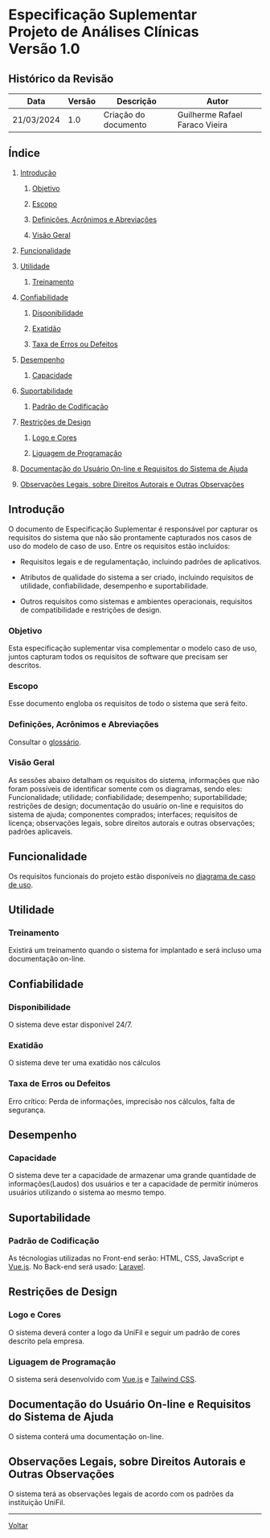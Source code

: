 # Especificação Suplementar </br> Projeto de Análises Clínicas </br> Versão 1.0

## Histórico da Revisão

| Data | Versão | Descrição | Autor |
| ---- | ------ | --------- | ----- |
| 21/03/2024 | 1.0 | Criação do documento | Guilherme Rafael Faraco Vieira |

## Índice

1. [Introdução](#introdução)

    1. [Objetivo](#objetivo)

    2. [Escopo](#escopo)

    3. [Definições, Acrônimos e Abreviações](#definições-acrônimos-e-abreviações)

    4. [Visão Geral](#visão-geral)

2. [Funcionalidade](#funcionalidade)

3. [Utilidade](#utilidade)

     1. [Treinamento](#treinamento)

4. [Confiabilidade](#confiabilidade)

    1. [Disponibilidade](#disponibilidade)

    2. [Exatidão](#exatidão)

    3. [Taxa de Erros ou Defeitos](#taxa-de-erros-ou-defeitos)

5. [Desempenho](#desempenho)

    1. [Capacidade](#capacidade)

6. [Suportabilidade](#suportabilidade)

    1. [Padrão de Codificação](#padrão-de-codificação)

7. [Restrições de Design](#restrições-de-design)

    1. [Logo e Cores](#logo-e-cores)

    2. [Liguagem de Programação](#liguagem-de-programação)

8. [Documentação do Usuário On-line e Requisitos do Sistema de Ajuda](#documentação-do-usuário-on-line-e-requisitos-do-sistema-de-ajuda)

9. [Observações Legais, sobre Direitos Autorais e Outras Observações](#observações-legais-sobre-direitos-autorais-e-outras-observações)


## Introdução

O documento de Especificação Suplementar é responsável por capturar os requisitos do sistema que não são prontamente capturados nos casos de uso do modelo de caso de uso. Entre os requisitos estão incluídos:

- Requisitos legais e de regulamentação, incluindo padrões de aplicativos.

- Atributos de qualidade do sistema a ser criado, incluindo requisitos de utilidade, confiabilidade, desempenho e suportabilidade.

- Outros requisitos como sistemas e ambientes operacionais, requisitos de
compatibilidade e restrições de design.

### Objetivo

Esta especificação suplementar visa complementar o modelo caso de uso, juntos capturam todos os requisitos de software que precisam ser descritos.

### Escopo

Esse documento engloba os requisitos de todo o sistema que será feito.

### Definições, Acrônimos e Abreviações

Consultar o [glossário](glossario.md).

### Visão Geral

As sessões abaixo detalham os requisitos do sistema, informações que não foram possíveis de identificar somente com os diagramas, sendo eles: Funcionalidade; utilidade; confiabilidade; desempenho; suportabilidade; restrições de design; documentação do usuário on-line e requisitos do sistema de ajuda; componentes comprados; interfaces; requisitos de licença; observações legais, sobre direitos autorais e outras observações; padrões aplicaveis.

## Funcionalidade

Os requisitos funcionais do projeto estão disponíveis no [diagrama de caso de uso](diagramas/caso_de_uso.png).

## Utilidade

### Treinamento

Existirá um treinamento quando o sistema for implantado e será incluso uma documentação on-line.

## Confiabilidade

### Disponibilidade

O sistema deve estar disponivel 24/7.

### Exatidão

O sistema deve ter uma exatidão nos cálculos

### Taxa de Erros ou Defeitos

Erro crítico: Perda de informações, imprecisão nos cálculos, falta de segurança.

## Desempenho

### Capacidade

O sistema deve ter a capacidade de armazenar uma grande quantidade de informações(Laudos) dos usuários e ter a capacidade de permitir inúmeros usuários utilizando o sistema ao mesmo tempo.

## Suportabilidade

### Padrão de Codificação

As técnologias utilizadas no Front-end serão: HTML, CSS, JavaScript e [Vue.js](https://vuejs.org/). No Back-end será usado: [Laravel](https://laravel.com/).

## Restrições de Design

### Logo e Cores

O sistema deverá conter a logo da UniFil e seguir um padrão de cores descrito pela empresa.

### Liguagem de Programação

O sistema será desenvolvido com [Vue.js](https://vuejs.org/) e [Tailwind CSS](https://tailwindcss.com/).

## Documentação do Usuário On-line e Requisitos do Sistema de Ajuda

O sistema conterá uma documentação on-line.

## Observações Legais, sobre Direitos Autorais e Outras Observações

O sistema terá as observações legais de acordo com os padrões da instituição UniFil.

---

[Voltar](README.md)
